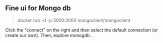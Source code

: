 ﻿## Fine ui for Mongo db

> docker run -d -p 3000:3000 mongoclient/mongoclient

Click the "connect" on the right and then select the default connection (or create our own). Then,
explore monogdb.
